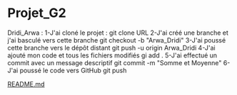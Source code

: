 # Projet_G2
Dridi_Arwa : 
1-J'ai cloné le projet :
git clone URL
2-J'ai créé une branche et j'ai basculé vers cette branche
git checkout -b "Arwa_Dridi"
3-J'ai poussé cette branche vers le dépôt distant 
git push -u origin Arwa_Dridi
4-J'ai ajouté mon code et tous les fichiers modifiés
gi add .
5-J'ai effectué un commit avec un message descriptif
git commit -m "Somme et Moyenne"
6-J'ai poussé le code vers GitHub
git push


[README.md](README.md)